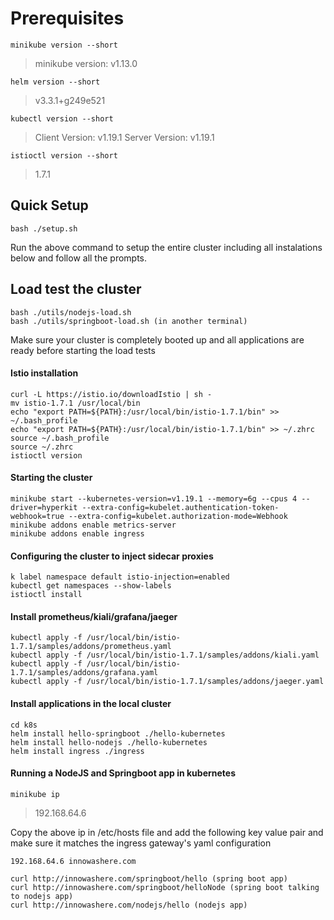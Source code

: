 # Prerequisites

`minikube version --short`
> minikube version: v1.13.0

`helm version --short`
> v3.3.1+g249e521

`kubectl version --short`
> Client Version: v1.19.1
> Server Version: v1.19.1

`istioctl version --short`
> 1.7.1

## Quick Setup
```
bash ./setup.sh
```
Run the above command to setup the entire cluster including all instalations below
and follow all the prompts.

## Load test the cluster
```
bash ./utils/nodejs-load.sh
bash ./utils/springboot-load.sh (in another terminal)
```
Make sure your cluster is completely booted up and all applications are ready before starting the load tests

#### Istio installation
```
curl -L https://istio.io/downloadIstio | sh -
mv istio-1.7.1 /usr/local/bin
echo "export PATH=${PATH}:/usr/local/bin/istio-1.7.1/bin" >> ~/.bash_profile
echo "export PATH=${PATH}:/usr/local/bin/istio-1.7.1/bin" >> ~/.zhrc
source ~/.bash_profile
source ~/.zhrc
istioctl version
```

#### Starting the cluster
```
minikube start --kubernetes-version=v1.19.1 --memory=6g --cpus 4 --driver=hyperkit --extra-config=kubelet.authentication-token-webhook=true --extra-config=kubelet.authorization-mode=Webhook
minikube addons enable metrics-server
minikube addons enable ingress
```

#### Configuring the cluster to inject sidecar proxies
```
k label namespace default istio-injection=enabled
kubectl get namespaces --show-labels
istioctl install
```

#### Install prometheus/kiali/grafana/jaeger
```
kubectl apply -f /usr/local/bin/istio-1.7.1/samples/addons/prometheus.yaml
kubectl apply -f /usr/local/bin/istio-1.7.1/samples/addons/kiali.yaml
kubectl apply -f /usr/local/bin/istio-1.7.1/samples/addons/grafana.yaml
kubectl apply -f /usr/local/bin/istio-1.7.1/samples/addons/jaeger.yaml
```

#### Install applications in the local cluster
```
cd k8s
helm install hello-springboot ./hello-kubernetes
helm install hello-nodejs ./hello-kubernetes
helm install ingress ./ingress
```

#### Running a NodeJS and Springboot app in kubernetes
`minikube ip`
>192.168.64.6

Copy the above ip in /etc/hosts file and add the following key value pair and make sure it matches the ingress gateway's yaml configuration
```
192.168.64.6 innowashere.com
```

```
curl http://innowashere.com/springboot/hello (spring boot app)
curl http://innowashere.com/springboot/helloNode (spring boot talking to nodejs app)
curl http://innowashere.com/nodejs/hello (nodejs app)
```
